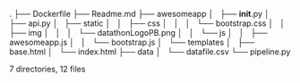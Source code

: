 .
├── Dockerfile
├── Readme.md
├── awesomeapp
│   ├── __init__.py
│   ├── api.py
│   ├── static
│   │   ├── css
│   │   │   └── bootstrap.css
│   │   ├── img
│   │   │   └── datathonLogoPB.png
│   │   └── js
│   │       ├── awesomeapp.js
│   │       └── bootstrap.js
│   └── templates
│       ├── base.html
│       └── index.html
├── data
│   └── datafile.csv
└── pipeline.py

7 directories, 12 files
